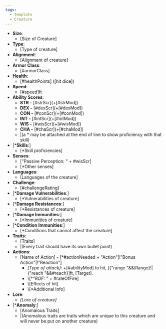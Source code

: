 ```yaml
---
tags:
  - Template
  - Creature
---
```

- **Size**:
	- \[Size of Creature]
- **Type**:
	- \[Type of creature]
- **Alignment**:
	- \[Alignment of creature]
- **Armor Class**:
	- \[#armorClass]
- **Health**:
	- \[#healthPoints] (\[hit dice])
- **Speed**:
	- \[#speed]ft
- **Ability Scores**:
	- **STR -** \[#strScr](+\[\#strMod])
	- **DEX -** \[#dexScr](+\[\#dexMod])
	- **CON -** \[#conScr](+\[\#conMod])
	- **INT -** \[#intScr](+\[\#intMod])
	- **WIS -** \[#wisScr](+\[\#wisMod])
	- **CHA -** \[#chaScr](+\[\#chaMod])
	-  |(a \* may be attached at the end of line to show proficiency with that skill)
- \[\***Skills**:]
	- \[\*Skill proficiencies]
- **Senses**:
	- \["Passive Perception: " + \#wisScr]
	- \[\*Other senses]
- **Languages**:
	- \[Languages of the creature]
- **Challenge**:
	- \[#challengeRating]
- \[\***Damage Vulnerabilities**:]
	- \[\*Vulnerabilities of creature]
- \[\***Damage Resistances**:]
	- \[\*Resistances of creature]
- \[\***Damage Immunities**:]
	- \[\*Immunities of creature]
- \[\***Condition Immunities**:]
	- \[\*Conditions that cannot affect the creature]
- **Traits**:
	- \[Traits]
	- |(Every trait should have its own bullet point)
- **Actions**:
	- \[Name of Action] - \[\*#actionNeeded + "Action"|!"Bonus Action"|!"Reaction"]
		- *\[Type of attack]:* +\[#abilityMod] to hit,  \[{"range "&&\Range}!|{"reach "&&\#reach}]ft, \[Target].
		- \\\[\*"*ROF:* " + \#rateOfFire]
		- \\\[Effects of hit]
		- \\\[\*Additional Info]
- **Lore**:
	- *\[Lore of creature]*
- \[\***Anomaly**:]
	- \[Anomalous Traits]
	- |(Anomalous traits are traits which are unique to this creature and will never be put on another creature)